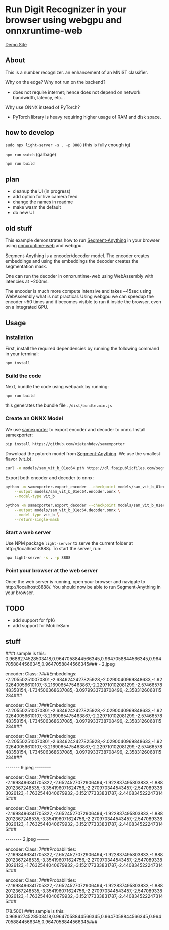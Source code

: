 # Run Digit Recognizer in your browser using webgpu and onnxruntime-web

[Demo Site](http://13.53.147.31:8085/index.html?provider=wasm)

## About

This is a number recognizer. an enhancement of an MNIST classifier.

Why on the edge? Why not run on the backend?
- does not require internet; hence does not depend on network bandwidth, latency, etc...

Why use ONNX instead of PyTorch?
- PyTorch library is heavy requiring higher usage of RAM and disk space.




## how to develop

`sudo npx light-server -s . -p 8888` (this is fully enough ig)

`npm run watch` (garbage)

`npm run build`


## plan

- cleanup the UI (in progress)
- add option for live camera feed
- change the names in readme
- make wasm the default
- do new UI















## old stuff

This example demonstrates how to run [Segment-Anything](https://github.com/facebookresearch/segment-anything) in your 
browser using [onnxruntime-web](https://github.com/microsoft/onnxruntime) and webgpu.

Segment-Anything is a encoder/decoder model. The encoder creates embeddings and using the embeddings the decoder creates the segmentation mask.

One can run the decoder in onnxruntime-web using WebAssembly with  latencies at ~200ms. 

The encoder is much more compute intensive and takes ~45sec using WebAssembly what is not practical.
Using webgpu we can speedup the encoder ~50 times and it becomes visible to run it inside the browser, even on a integrated GPU.

## Usage

### Installation
First, install the required dependencies by running the following command in your terminal:
```sh
npm install
```

### Build the code
Next, bundle the code using webpack by running:
```sh
npm run build
```
this generates the bundle file `./dist/bundle.min.js`

### Create an ONNX Model

We use [samexporter](https://github.com/vietanhdev/samexporter) to export encoder and decoder to onnx.
Install samexporter:
```sh
pip install https://github.com/vietanhdev/samexporter
```
Download the pytorch model from [Segment-Anything](https://github.com/facebookresearch/segment-anything). We use the smallest flavor (vit_b).
```sh
curl -o models/sam_vit_b_01ec64.pth https://dl.fbaipublicfiles.com/segment_anything/sam_vit_b_01ec64.pth
```
Export both encoder and decoder to onnx:
```sh
python -m samexporter.export_encoder --checkpoint models/sam_vit_b_01ec64.pth \
    --output models/sam_vit_b_01ec64.encoder.onnx \
    --model-type vit_b 

python -m samexporter.export_decoder --checkpoint models/sam_vit_b_01ec64.pth \
    --output models/sam_vit_b_01ec64.decoder.onnx \
    --model-type vit_b \
    --return-single-mask
```
### Start a web server
Use NPM package `light-server` to serve the current folder at http://localhost:8888/.
To start the server, run:
```sh
npx light-server -s . -p 8888
```

### Point your browser at the web server
Once the web server is running, open your browser and navigate to http://localhost:8888/. 
You should now be able to run Segment-Anything in your browser.

## TODO
* add support for fp16
* add support for MobileSam





## stuff

###t sample is this: 0.9686274528503418,0.9647058844566345,0.9647058844566345,0.9647058844566345,0.9647058844566345### - 2.jpeg

encoder: Class: 7###Embeddings: -2.205502510070801,-2.6346242427825928,-2.0290040969848633,-1.9202640056610107,-3.2169065475463867,-2.229710102081299,-2.5746657848358154,-1.734506368637085,-3.0979933738708496,-2.3583126068115234###

encoder: Class: 7###Embeddings: -2.205502510070801,-2.6346242427825928,-2.0290040969848633,-1.9202640056610107,-3.2169065475463867,-2.229710102081299,-2.5746657848358154,-1.734506368637085,-3.0979933738708496,-2.3583126068115234###

encoder: Class: 7###Embeddings: -2.205502510070801,-2.6346242427825928,-2.0290040969848633,-1.9202640056610107,-3.2169065475463867,-2.229710102081299,-2.5746657848358154,-1.734506368637085,-3.0979933738708496,-2.3583126068115234###

------- 9.jpeg --------

encoder: Class: 7###Embeddings: -2.1698496341705322,-2.6524527072906494,-1.922837495803833,-1.8882012367248535,-3.354196071624756,-2.270970344543457,-2.5470893383026123,-1.7632544040679932,-3.152177333831787,-2.4408345222473145###

encoder: Class: 7###Embeddings: -2.1698496341705322,-2.6524527072906494,-1.922837495803833,-1.8882012367248535,-3.354196071624756,-2.270970344543457,-2.5470893383026123,-1.7632544040679932,-3.152177333831787,-2.4408345222473145###

-------- 2.jpeg ------

encoder: Class: 7###Probabilities: -2.1698496341705322,-2.6524527072906494,-1.922837495803833,-1.8882012367248535,-3.354196071624756,-2.270970344543457,-2.5470893383026123,-1.7632544040679932,-3.152177333831787,-2.4408345222473145###

encoder: Class: 7###Probabilities: -2.1698496341705322,-2.6524527072906494,-1.922837495803833,-1.8882012367248535,-3.354196071624756,-2.270970344543457,-2.5470893383026123,-1.7632544040679932,-3.152177333831787,-2.4408345222473145###

[78.500] ###t sample is this: 0.9686274528503418,0.9647058844566345,0.9647058844566345,0.9647058844566345,0.9647058844566345###




